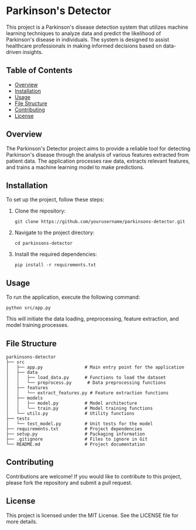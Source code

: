 # Parkinson's Detector

This project is a Parkinson's disease detection system that utilizes machine learning techniques to analyze data and predict the likelihood of Parkinson's disease in individuals. The system is designed to assist healthcare professionals in making informed decisions based on data-driven insights.

## Table of Contents

- [Overview](#overview)
- [Installation](#installation)
- [Usage](#usage)
- [File Structure](#file-structure)
- [Contributing](#contributing)
- [License](#license)

## Overview

The Parkinson's Detector project aims to provide a reliable tool for detecting Parkinson's disease through the analysis of various features extracted from patient data. The application processes raw data, extracts relevant features, and trains a machine learning model to make predictions.

## Installation

To set up the project, follow these steps:

1. Clone the repository:
   ```
   git clone https://github.com/yourusername/parkinsons-detector.git
   ```
2. Navigate to the project directory:
   ```
   cd parkinsons-detector
   ```
3. Install the required dependencies:
   ```
   pip install -r requirements.txt
   ```

## Usage

To run the application, execute the following command:
```
python src/app.py
```

This will initiate the data loading, preprocessing, feature extraction, and model training processes.

## File Structure

```
parkinsons-detector
├── src
│   ├── app.py                # Main entry point for the application
│   ├── data
│   │   ├── load_data.py      # Functions to load the dataset
│   │   └── preprocess.py      # Data preprocessing functions
│   ├── features
│   │   └── extract_features.py # Feature extraction functions
│   ├── models
│   │   ├── model.py          # Model architecture
│   │   └── train.py          # Model training functions
│   └── utils.py              # Utility functions
├── tests
│   └── test_model.py         # Unit tests for the model
├── requirements.txt          # Project dependencies
├── setup.py                  # Packaging information
├── .gitignore                # Files to ignore in Git
└── README.md                 # Project documentation
```

## Contributing

Contributions are welcome! If you would like to contribute to this project, please fork the repository and submit a pull request.

## License

This project is licensed under the MIT License. See the LICENSE file for more details.